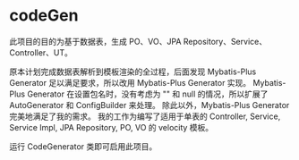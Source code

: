 # codeGen

此项目的目的为基于数据表，生成 PO、VO、JPA Repository、Service、Controller、UT。

原本计划完成数据表解析到模板渲染的全过程，后面发现 Mybatis-Plus Generator 足以满足要求，所以改用 Mybatis-Plus Generator 实现。
Mybatis-Plus Generator 在设置包名时，没有考虑为 "" 和 null 的情况，所以扩展了 AutoGenerator 和 ConfigBuilder 来处理。 除此以外，Mybatis-Plus Generator 
完美地满足了我的需求。
我的工作为编写了适用于单表的 Controller, Service, Service Impl, JPA Repository, PO, VO 的 velocity 模板。

运行 CodeGenerator 类即可启用此项目。